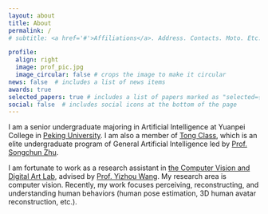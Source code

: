 ```yaml
---
layout: about
title: About
permalink: /
# subtitle: <a href='#'>Affiliations</a>. Address. Contacts. Moto. Etc.

profile:
  align: right
  image: prof_pic.jpg
  image_circular: false # crops the image to make it circular
news: false  # includes a list of news items
awards: true
selected_papers: true # includes a list of papers marked as "selected={true}"
social: false  # includes social icons at the bottom of the page
---
```


I am a senior undergraduate majoring in Artificial Intelligence at Yuanpei College in [Peking University](https://english.pku.edu.cn/). I am also a member of [Tong Class](https://www.ai.pku.edu.cn/info/1064/1888.htm), which is an elite undergraduate program of General Artificial Intelligence led by [Prof. Songchun Zhu](http://www.stat.ucla.edu/~sczhu/).

I am fortunate to work as a research assistant in [the Computer Vision and Digital Art Lab](https://cfcs.pku.edu.cn/english/research/researchlabs/237028.htm), advised by [Prof. Yizhou Wang](https://cfcs.pku.edu.cn/english/people/faculty/yizhouwang/index.htm). My research area is computer vision. Recently, my work focuses perceiving, reconstructing, and understanding human behaviors (human pose estimation, 3D human avatar reconstruction, etc.).